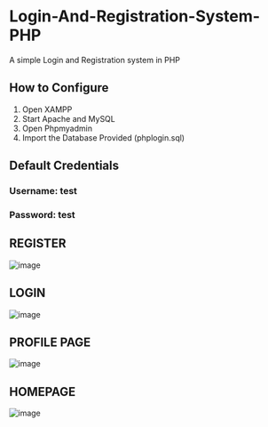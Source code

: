 # Login-And-Registration-System-PHP

A simple Login and Registration system in PHP 

## How to Configure

1. Open XAMPP 
2. Start Apache and MySQL
3. Open Phpmyadmin
4. Import the Database Provided (phplogin.sql)

## Default Credentials

### Username: test
### Password: test

## REGISTER
![image](https://user-images.githubusercontent.com/56199413/113684612-0aed5280-96e3-11eb-866a-dc2228346000.png)
## LOGIN
![image](https://user-images.githubusercontent.com/56199413/113684563-fc06a000-96e2-11eb-83d9-ab21af524bda.png)
## PROFILE PAGE
![image](https://user-images.githubusercontent.com/56199413/113684690-1a6c9b80-96e3-11eb-8da7-3fcf7bcabf65.png)
## HOMEPAGE
![image](https://user-images.githubusercontent.com/56199413/113684509-eee9b100-96e2-11eb-904b-dfadac1c3e2c.png)
